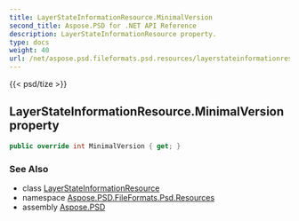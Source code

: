 ```yaml
---
title: LayerStateInformationResource.MinimalVersion
second_title: Aspose.PSD for .NET API Reference
description: LayerStateInformationResource property. 
type: docs
weight: 40
url: /net/aspose.psd.fileformats.psd.resources/layerstateinformationresource/minimalversion/
---
```

{{< psd/tize >}}
## LayerStateInformationResource.MinimalVersion property

```csharp
public override int MinimalVersion { get; }
```

### See Also

* class [LayerStateInformationResource](../)
* namespace [Aspose.PSD.FileFormats.Psd.Resources](../../layerstateinformationresource/)
* assembly [Aspose.PSD](../../../)


